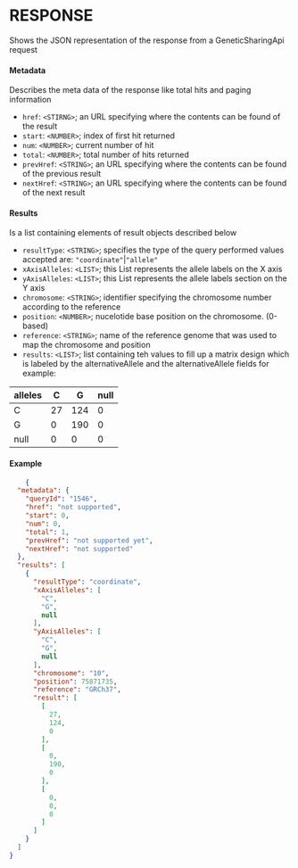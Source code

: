 # RESPONSE
Shows the JSON representation of the response from a GeneticSharingApi request 

#### Metadata 
Describes the meta data of the response like total hits and paging information
* `href`: `<STIRNG>`; an URL specifying where the contents can be found of the result
* `start`: `<NUMBER>`; index of first hit returned
* `num`: `<NUMBER>`; current number of hit 
* `total`: `<NUMBER>`; total number of hits returned
* `prevHref`: `<STRING>`; an URL specifying where the contents can be found of the previous result
* `nextHref`: `<STRING>`; an URL specifying where the contents can be found of the next result

#### Results
Is a list containing elements of result objects described below
* `resultType`: `<STRING>`; specifies the type of the query performed values accepted are: `"coordinate"`|`"allele"`
* `xAxisAlleles`: `<LIST>`; this List represents the allele labels on the X axis
* `yAxisAlleles`: `<LIST>`; this List represents the allele labels section on the Y axis
* `chromosome`: `<STRING>`; identifier specifying the chromosome number according to the reference
* `position`: `<NUMBER>`; nucelotide base position on the chromosome. (0-based)
* `reference`: `<STRING>`; name of the reference genome that was used to map the chromosome and position
* `results`: `<LIST>`; list containing teh values to fill up a matrix design which is labeled by the alternativeAllele and the alternativeAllele fields for example: 

alleles  | C  |  G  | null 
 ------|----|-----|------
   C   | 27 | 124 |   0  
  G   |  0 | 190 |   0  
  null |  0 |  0  |   0  


#### Example
```json
    {
  "metadata": {
    "queryId": "1546",
    "href": "not supported",
    "start": 0,
    "num": 0,
    "total": 1,
    "prevHref": "not supported yet",
    "nextHref": "not supported"
  },
  "results": [
    {
      "resultType": "coordinate",
      "xAxisAlleles": [
        "C",
        "G",
        null
      ],
      "yAxisAlleles": [
        "C",
        "G",
        null
      ],
      "chromosome": "10",
      "position": 75871735,
      "reference": "GRCh37",
      "result": [
        [
          27,
          124,
          0
        ],
        [
          0,
          190,
          0
        ],
        [
          0,
          0,
          0
        ]
      ]
    }
  ]
}

```
